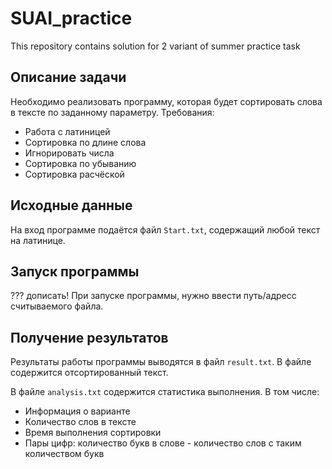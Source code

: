 # SUAI_practice
This repository contains solution for 2 variant of summer practice task


## Описание задачи
Необходимо реализовать программу, которая будет сортировать слова в тексте по заданному параметру. Требования:
* Работа с латиницей
* Сортировка по длине слова
* Игнорировать числа
* Сортировка по убыванию
* Сортировка расчёской

## Исходные данные
На вход программе подаётся файл `Start.txt`, содержащий любой текст на латинице. 

## Запуск программы
??? дописать!
При запуске программы, нужно ввести путь/адресс считываемого файла.


## Получение результатов
Результаты работы программы выводятся в файл `result.txt`. В файле содержится отсортированный текст. 

В файле `analysis.txt` содержится статистика выполнения. В том числе:
* Информация о варианте
* Количество слов в тексте
* Время выполнения сортировки
* Пары цифр: количество букв в слове - количество слов с таким количеством букв
